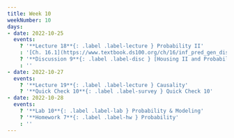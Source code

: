 ```yaml
---
title: Week 10
weekNumber: 10
days:
- date: 2022-10-25
  events:
    ? '**Lecture 18**{: .label .label-lecture } Probability II'
    : '[Ch. 16.1](https://www.textbook.ds100.org/ch/16/inf_pred_gen_dist.html), [Ch. 16.4](https://www.textbook.ds100.org/ch/16/prob_exp_var.html), [19.2](https://www.textbook.ds100.org/ch/19/mult_inference.html)'
    ? '**Discussion 9**{: .label .label-disc } [Housing II and Probability I](https://drive.google.com/file/d/1KxmKm5e9qnYJ3tLoMO1N5MDoTO1l8BR9/view?usp=sharing)' 
    : ''
- date: 2022-10-27
  events:
    ? '**Lecture 19**{: .label .label-lecture } Causality'
    ? '**Quick Check 10**{: .label .label-survey } Quick Check 10'
- date: 2022-10-28
  events:
    ? '**Lab 10**{: .label .label-lab } Probability & Modeling'
    ? '**Homework 7**{: .label .label-hw } Probability'
    : ''
---
```

